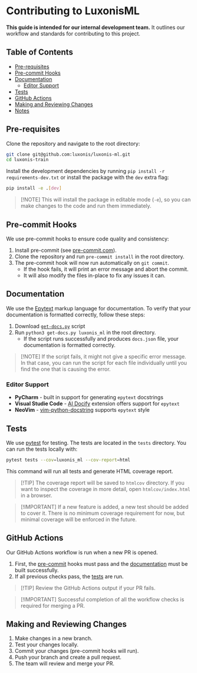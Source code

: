 # Contributing to LuxonisML

**This guide is intended for our internal development team.**
It outlines our workflow and standards for contributing to this project.

## Table of Contents

- [Pre-requisites](#pre-requisites)
- [Pre-commit Hooks](#pre-commit-hooks)
- [Documentation](#documentation)
  - [Editor Support](#editor-support)
- [Tests](#tests)
- [GitHub Actions](#github-actions)
- [Making and Reviewing Changes](#making-and-reviewing-changes)
- [Notes](#notes)

## Pre-requisites

Clone the repository and navigate to the root directory:

```bash
git clone git@github.com:luxonis/luxonis-ml.git
cd luxonis-train
```

Install the development dependencies by running `pip install -r requirements-dev.txt` or install the package with the `dev` extra flag:

```bash
pip install -e .[dev]
```

> \[!NOTE\]
> This will install the package in editable mode (`-e`),
> so you can make changes to the code and run them immediately.

## Pre-commit Hooks

We use pre-commit hooks to ensure code quality and consistency:

1. Install pre-commit (see [pre-commit.com](https://pre-commit.com/#install)).
1. Clone the repository and run `pre-commit install` in the root directory.
1. The pre-commit hook will now run automatically on `git commit`.
   - If the hook fails, it will print an error message and abort the commit.
   - It will also modify the files in-place to fix any issues it can.

## Documentation

We use the [Epytext](https://epydoc.sourceforge.net/epytext.html) markup language for documentation.
To verify that your documentation is formatted correctly, follow these steps:

1. Download [`get-docs.py`](https://github.com/luxonis/python-api-analyzer-to-json/blob/main/gen-docs.py) script
1. Run `python3 get-docs.py luxonis_ml` in the root directory.
   - If the script runs successfully and produces `docs.json` file, your documentation is formatted correctly.

> \[!NOTE\]
> If the script fails, it might not give a specific error message.
> In that case, you can run the script for each file individually
> until you find the one that is causing the error.

### Editor Support

- **PyCharm** - built in support for generating `epytext` docstrings
- **Visual Studie Code** - [AI Docify](https://marketplace.visualstudio.com/items?itemName=AIC.docify) extension offers support for `epytext`
- **NeoVim** - [vim-python-docstring](https://github.com/pixelneo/vim-python-docstring) supports `epytext` style

## Tests

We use [pytest](https://docs.pytest.org/en/stable/) for testing.
The tests are located in the `tests` directory. You can run the tests locally with:

```bash
pytest tests --cov=luxonis_ml --cov-report=html
```

This command will run all tests and generate HTML coverage report.

> \[!TIP\]
> The coverage report will be saved to `htmlcov` directory.
> If you want to inspect the coverage in more detail, open `htmlcov/index.html` in a browser.

> \[!IMPORTANT\]
> If a new feature is added, a new test should be added to cover it.
> There is no minimum coverage requirement for now, but minimal coverage will be enforced in the future.

## GitHub Actions

Our GitHub Actions workflow is run when a new PR is opened.

1. First, the [pre-commit](#pre-commit-hooks) hooks must pass and the [documentation](#documentation) must be built successfully.
1. If all previous checks pass, the [tests](#tests) are run.

> \[!TIP\]
> Review the GitHub Actions output if your PR fails.

> \[!IMPORTANT\]
> Successful completion of all the workflow checks is required for merging a PR.

## Making and Reviewing Changes

1. Make changes in a new branch.
1. Test your changes locally.
1. Commit your changes (pre-commit hooks will run).
1. Push your branch and create a pull request.
1. The team will review and merge your PR.

